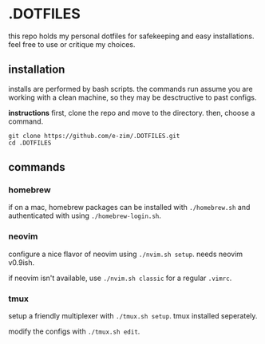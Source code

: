 # .DOTFILES

this repo holds my personal dotfiles for safekeeping and easy installations.
feel free to use or critique my choices.

## installation

installs are performed by bash scripts. the commands run assume you are working
with a clean machine, so they may be desctructive to past configs.

**instructions**
first, clone the repo and move to the directory. then, choose a command.

    git clone https://github.com/e-zim/.DOTFILES.git
    cd .DOTFILES

## commands

### homebrew

if on a mac, homebrew packages can be installed with `./homebrew.sh` and
authenticated with using `./homebrew-login.sh`.

### neovim

configure a nice flavor of neovim using `./nvim.sh setup`. needs neovim v0.9ish.

if neovim isn't available, use `./nvim.sh classic` for a regular `.vimrc`.

### tmux

setup a friendly multiplexer with `./tmux.sh setup`. tmux installed seperately.

modify the configs with `./tmux.sh edit`.
